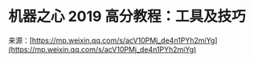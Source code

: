 # 机器之心 2019 高分教程：工具及技巧

来源：[https://mp.weixin.qq.com/s/acV10PMj_de4n1PYh2miYg](https://mp.weixin.qq.com/s/acV10PMj_de4n1PYh2miYg)